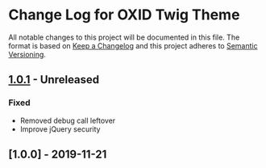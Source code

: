 # Change Log for OXID Twig Theme

All notable changes to this project will be documented in this file.
The format is based on [Keep a Changelog](http://keepachangelog.com/)
and this project adheres to [Semantic Versioning](http://semver.org/).

## [1.0.1] - Unreleased

### Fixed
- Removed debug call leftover
- Improve jQuery security

## [1.0.0] - 2019-11-21

[1.0.1]: https://github.com/OXID-eSales/twig-theme/compare/v1.0.0...b-1.x
